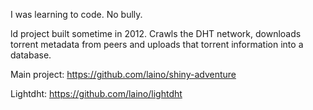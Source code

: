 I was learning to code. No bully. 

ld project built sometime in 2012. Crawls the DHT network, downloads torrent metadata from peers and uploads that torrent information into a database. 

Main project: https://github.com/laino/shiny-adventure

Lightdht: https://github.com/laino/lightdht
